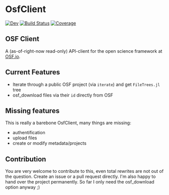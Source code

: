 # OsfClient
[![Dev](https://img.shields.io/badge/docs-dev-blue.svg)](https://s-ccs.github.io/OsfClient.jl/dev/)
[![Build Status](https://github.com/s-ccs/OsfClient.jl/actions/workflows/CI.yml/badge.svg?branch=main)](https://github.com/s-ccs/OsfClient.jl/actions/workflows/CI.yml?query=branch%3Amain)
[![Coverage](https://codecov.io/gh/s-ccs/OsfClient.jl/branch/main/graph/badge.svg)](https://codecov.io/gh/s-ccs/OsfClient.jl)

## OSF Client 
A (as-of-right-now read-only) API-client for the open science framework at [OSF.io](https://osf.io/).

## Current Features
- Iterate through a public OSF project (via `iterate`) and get `FileTrees.jl` tree
- osf_download files via their `id` directly from OSF

## Missing features
This is really a barebone OsfClient, many things are missing:
- authentification
- upload files
- create or modify metadata/projects

## Contribution
You are very welcome to contribute to this, even total rewrites are not out of the question. Create an issue or a pull request directly. I'm also happy to hand over the project permanently. So far I only need the osf_download option anyway ;)
